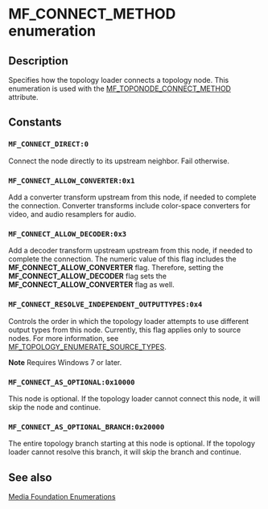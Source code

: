 # MF_CONNECT_METHOD enumeration

## Description

Specifies how the topology loader connects a topology node. This enumeration is used with the [MF_TOPONODE_CONNECT_METHOD](https://learn.microsoft.com/windows/desktop/medfound/mf-toponode-connect-method-attribute) attribute.

## Constants

### `MF_CONNECT_DIRECT:0`

Connect the node directly to its upstream neighbor. Fail otherwise.

### `MF_CONNECT_ALLOW_CONVERTER:0x1`

Add a converter transform upstream from this node, if needed to complete the connection. Converter transforms include color-space converters for video, and audio resamplers for audio.

### `MF_CONNECT_ALLOW_DECODER:0x3`

Add a decoder transform upstream upstream from this node, if needed to complete the connection. The numeric value of this flag includes the **MF_CONNECT_ALLOW_CONVERTER** flag. Therefore, setting the **MF_CONNECT_ALLOW_DECODER** flag sets the **MF_CONNECT_ALLOW_CONVERTER** flag as well.

### `MF_CONNECT_RESOLVE_INDEPENDENT_OUTPUTTYPES:0x4`

Controls the order in which the topology loader attempts to
use different output types from this node. Currently, this flag applies only to source nodes. For more information, see [MF_TOPOLOGY_ENUMERATE_SOURCE_TYPES](https://learn.microsoft.com/windows/desktop/medfound/mf-topology-enumerate-source-types).

**Note** Requires Windows 7 or later.

### `MF_CONNECT_AS_OPTIONAL:0x10000`

This node is optional. If the topology loader cannot connect this node, it will skip the node and continue.

### `MF_CONNECT_AS_OPTIONAL_BRANCH:0x20000`

The entire topology branch starting at this node is optional. If the topology loader cannot resolve this branch, it will skip the branch and continue.

## See also

[Media Foundation Enumerations](https://learn.microsoft.com/windows/desktop/medfound/media-foundation-enumerations)